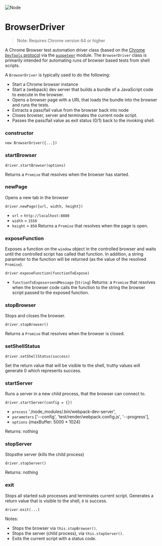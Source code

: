 <p class="badges">
  <img src="https://img.shields.io/badge/Node.js-v8.0-blue.svg?style=flat-square" alt="Node" />
</p>

# BrowserDriver

> Note: Requires Chrome version 64 or higher

A Chrome Browser test automation driver class (based on the [Chrome `DevTools` protocol](https://chromedevtools.github.io/devtools-protocol/) via the [`puppeteer`](https://github.com/GoogleChrome/puppeteer) module. The `BrowserDriver` class is primarily intended for automating runs of browser based tests from shell scripts.

A `BrowserDriver` is typically used to do the following:
* Start a Chrome browser instance
* Start a (webpack) dev server that builds a bundle of a JavaScript code to execute in the browser.
* Opens a browser page with a URL that loads the bundle into the browser and runs the tests.
* Extracts a pass/fail value from the browser back into node
* Closes browser, server and terminates the current node script.
* Passes the pass/fail value as exit status (0/1) back to the invoking shell.



### constructor

`new BrowserDriver({...})`

### startBrowser

`driver.startBrowser(options)`

Returns a `Promise` that resolves when the browser has started.


### newPage

Opens a new tab in the browser

`driver.newPage({url, width, height})`

* `url` = `http://localhost:8080`
* `width` = `1550`
* `height` = `850`
Returns a `Promise` that resolves when the page is open.


### exposeFunction

Exposes a function on the `window` object in the controlled browser and waits until the controlled script has called that function. In addition, a string parameter to the function will be returned (as the value of the resolved `Promise`).

`driver.exposeFunction(functionToExpose)`

* `functionToExpose`=`sendMessage` (`String`)
Returns: a `Promise` that resolves when the browser code calls the function to the string the browser script passed to the exposed function.


### stopBrowser

Stops and closes the browser.

`driver.stopBrowser()`

Returns a `Promise` that resolves when the browser is closed.


### setShellStatus

`driver.setShellStatus(success)`

Set the return value that will be visible to the shell, truthy values will generate 0 which represents success.


### startServer

Runs a server in a new child process, that the browser can connect to.

`driver.startServer(config = {})`

* `process` './node_modules/.bin/webpack-dev-server',
* `parameters` ['--config', 'test/render/webpack.config.js', '--progress'],
* `options` {maxBuffer: 5000 * 1024}

Returns: nothing


### stopServer

Stopsthe server (kills the child process)

`driver.stopServer()`

Returns: nothing


### exit

Stops all started sub processes and terminates current script. Generates a return value that is visible to the shell, `0` is success.

`driver.exit(...)`

Notes:
* Stops the browser via `this.stopBrowser()`.
* Stops the server (child process), via `this.stopServer()`.
* Exits the current script with a status code.

